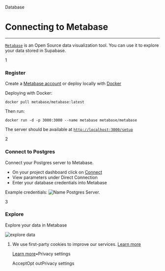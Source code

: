 Database

# Connecting to Metabase

* * *

[`Metabase`](https://www.metabase.com/) is an Open Source data visualization tool. You can use it to explore your data stored in Supabase.

1

### Register

Create a [Metabase account](https://store.metabase.com/checkout) or deploy locally with [Docker](https://www.docker.com/products/docker-desktop/)

Deploying with Docker:

`
docker pull metabase/metabase:latest
`

Then run:

`
docker run -d -p 3000:3000 --name metabase metabase/metabase
`

The server should be available at [`http://localhost:3000/setup`](http://localhost:3000/setup)

2

### Connect to Postgres

Connect your Postgres server to Metabase.

- On your project dashboard click on [Connect](https://supabase.com/dashboard/project/_?showConnect=true)
- View parameters under Direct Connection
- Enter your database credentials into Metabase

Example credentials:
![Name Postgres Server.](https://supabase.com/docs/img/guides/database/connecting-to-postgres/metabase/add-pg-server.png)

3

### Explore

Explore your data in Metabase

![explore data](https://supabase.com/docs/img/guides/database/connecting-to-postgres/metabase/explore.png)

1. We use first-party cookies to improve our services. [Learn more](https://supabase.com/privacy#8-cookies-and-similar-technologies-used-on-our-european-services)



   [Learn more](https://supabase.com/privacy#8-cookies-and-similar-technologies-used-on-our-european-services)•Privacy settings





   AcceptOpt outPrivacy settings